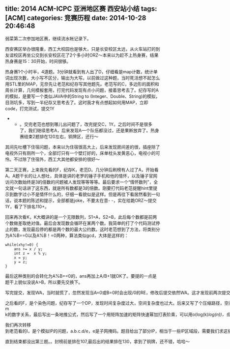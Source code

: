title: 2014 ACM-ICPC 亚洲地区赛 西安站小结
tags: [ACM]
categories: 竞赛历程
date: 2014-10-28 20:46:48
---

<span style="white-space:pre"></span>弱菜第二次参加地区赛，继续流水帐记录下。

<span style="white-space:pre"></span>西安赛区举办很隆重，西工大校园也是够大，只是长安校区太远，从火车站打的到友谊校区再坐公交到长安校区花了2个多小时ORZ～本来以为赶不上热身赛，结果热身赛是15：30开始，时间很够。

<span style="white-space:pre"></span>热身赛1个小时半，4道题。3分钟就看到有人出了D，仔细看是map计数，统计单词出现次数，大小写不区分，输出为大写。以前做过这种题，当时死活想不起怎么用STL里的MAP，无奈先让老范和纪存写其他题先。老范写的C，多边形的面积和周长计算，几何模板套用，打完代码发现有点小问题，接着思考去了。纪存写的A的模拟，是要写一个类&#20284;JAVA中的String to (Integer、Double、String)的模拟，目测坑多，写到一半纪存又思考去了。这时我才有点想起如何用MAP，立即code，打完测试，提交1Y

 - - 。交完老范也想到哪儿出问题了，改完提交C，1Y。之后时间不是很多了，我们继续思考A，后来发现A一个队伍都没过，还是果断放弃了。热身赛结束2题排在120左右，铜牌区，还行～

<!--more-->

<span style="white-space:pre"></span>其间先吐槽下住宿问题，本来以为住宿很高大上，后来发现房间差的很，插座除了电视外只有厕所一个，全部灯只有一个壁灯好的，床单枕头发黄恶心，电视小的可怜。不过除了住宿外，西工大其他都安排的很好～

<span style="white-space:pre"></span>第二天正赛，上来我先看的F，纪存K，老范D。几分钟后刷榜有人过了A，开始看A。A题干长的让人想吐，具体是讲的老罗的锤子手机和他的情怀，以及锤子官网访问次数始终是3的倍数的问题被人发现等等等等。最后要求一个“情怀数列”，全文就一句话讲了这东西，就是所有数都是3的倍数。刚要打代码老范提醒hint里提示到数字过小不是情怀什么的，仔细一看貌&#20284;是这样。但是再往下看居然看到一句话，说本题的陈述和提示，全部都是joke，不要太在意- -，实在给跪ORZ～提交1Y，看了下排名110+。

<span style="white-space:pre"></span>回来再次看K，K大概讲的是一个无限数列，S1=A，S2=B，此后每个数都是前两个数做差取绝对&#20540;。最后会发现数会循环在某两个数。我简单的打了个代码测试停止的数，发现最后停的都是两个数的最大公约数。这时老范想到了方法，将类别分为A%B==0以及A%B！=0两种，算法类&#20284;gcd，大体是这样的：

<span style="white-space:pre"></span>

```
while(x%y!=0) {
    ans += x / y;
    int z =  x % y;
    x = y;
    y = z;
}
```
<span style="white-space:pre"></span>最后这种类别的会转化为A%B==0的，ans再加上A/B+1就OK了。要提的一点是题干上貌&#20284;没说A>B，所以要先交换下。

<span style="white-space:pre"><span style="white-space:pre"></span>写完提交，发现WA，当时就慌了，忽然发现当A=0或B=0时会出现/0的RE，修改后提交依然WA。这才发现前两次提交交到A题上了ORZ，不过A题已经AC，不算次数，再次提交K的时候1Y，真是运气好。。查看一下排名60左右，很有希望。</span>

<span style="white-space:pre"><span style="white-space:pre"></span>之后看的F，是个染色问题，纪存写了一个DP，发现时间复杂度过大，空间复杂度也过大。后来又写了个压缩路径，空间复杂度能过，但是依然会TLE。之后我拿纪存的程序检验n m k的数字关系，最后写出一条地推公式，然后写了一个用矩阵加速的矩阵快速幂加打表阶乘，可以用o(log(k)*log(n))，但是空间复杂度是o(k*k)，最后他们一致认为会爆，就没实现了。</span>

<span style="white-space:pre"><span style="white-space:pre"></span>我们再次转移 到老范看的I，是个模拟IP的问题，a.b.c.d/e，e是子网掩码。题目给出了部分IP，相当于一些IP区域段，需要我们求这些区域段相对全网的补。我们始终无法搞定算法，最后没办法也放弃了。</span>

<span style="white-space:pre"><span style="white-space:pre"></span>直到结束都没出第三题。。封榜前是排在107,最后出的结果排在130，拿到了铜牌，还不错，哈哈～</span>
